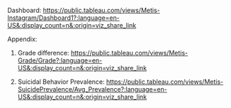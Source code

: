 Dashboard: https://public.tableau.com/views/Metis-Instagram/Dashboard1?:language=en-US&:display_count=n&:origin=viz_share_link



Appendix: 

1. Grade difference: https://public.tableau.com/views/Metis-Grade/Grade?:language=en-US&:display_count=n&:origin=viz_share_link



2. Suicidal Behavior Prevalence: https://public.tableau.com/views/Metis-SuicidePrevalence/Avg_Prevalence?:language=en-US&:display_count=n&:origin=viz_share_link